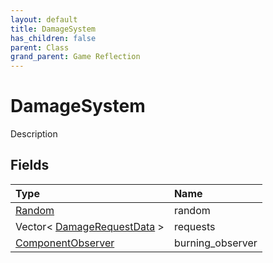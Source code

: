 ```yaml
---
layout: default
title: DamageSystem
has_children: false
parent: Class
grand_parent: Game Reflection
---
```

# DamageSystem
Description 

## Fields

| Type | Name |
|:-------------|:--------------|
| [Random](/docs/game-reflection/components/random) | random |
| Vector< [DamageRequestData](/docs/game-reflection/classes/damage_request_data) > | requests |
| [ComponentObserver](/docs/game-reflection/components/component_observer) | burning_observer |

